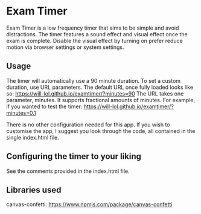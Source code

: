 # Exam Timer
Exam Timer is a low frequency timer that aims to be simple and avoid distractions. 
The timer features a sound effect and visual effect once the exam is complete.
Disable the visual effect by turning on prefer reduce motion via browser settings or system settings.
## Usage
The timer will automatically use a 90 minute duration. 
To set a custom duration, use URL parameters. 
The default URL once fully loaded looks like so:
    https://will-lol.github.io/examtimer/?minutes=90
The URL takes one parameter, minutes. It supports fractional amounts of minutes. For example, if you wanted to test the timer:
    https://will-lol.github.io/examtimer/?minutes=0.1

There is no other configuration needed for this app. If you wish to customise the app, I suggest you look through the code, all contained in the single index.html file. 
## Configuring the timer to your liking
See the comments provided in the index.html file.

## Libraries used
canvas-confetti: https://www.npmjs.com/package/canvas-confetti 
